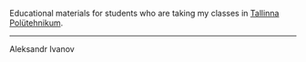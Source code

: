 Educational materials for students who are taking my classes in [Tallinna Polütehnikum](https://www.tptlive.ee/).

---
Aleksandr Ivanov
